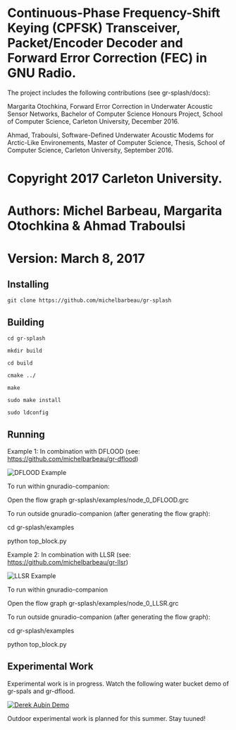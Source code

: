 #  Continuous-Phase Frequency-Shift Keying (CPFSK) Transceiver, Packet/Encoder Decoder and Forward Error Correction (FEC) in GNU Radio.

The project includes the following contributions (see gr-splash/docs):

Margarita Otochkina, Forward Error Correction in Underwater Acoustic Sensor Networks, Bachelor of Computer Science Honours Project, School of Computer Science, Carleton University, December 2016.

Ahmad, Traboulsi, Software-Defined Underwater Acoustic Modems for Arctic-Like Environements, Master of Computer Science, Thesis, School of Computer Science, Carleton University, September 2016.


# Copyright 2017 Carleton University.
# Authors: Michel Barbeau, Margarita Otochkina & Ahmad Traboulsi
# Version: March 8, 2017

## Installing 

`git clone https://github.com/michelbarbeau/gr-splash`

## Building


```
cd gr-splash

mkdir build

cd build 

cmake ../

make

sudo make install

sudo ldconfig

```

## Running

Example 1: In combination with DFLOOD (see: https://github.com/michelbarbeau/gr-dflood)

![DFLOOD Example](https://github.com/michelbarbeau/gr-splash/blob/master/node_DFLOOD.png)

To run within gnuradio-companion:

Open the flow graph  gr-splash/examples/node_0_DFLOOD.grc

To run outside gnuradio-companion (after generating the flow graph):

cd gr-splash/examples

python top_block.py

Example 2: In combination with LLSR (see: https://github.com/michelbarbeau/gr-llsr)

![LLSR Example](https://github.com/michelbarbeau/gr-splash/blob/master/node_LLSR.png)

To run within gnuradio-companion 

Open the flow graph  gr-splash/examples/node_0_LLSR.grc

To run outside gnuradio-companion (after generating the flow graph):

cd gr-splash/examples

python top_block.py

## Experimental Work

Experimental work is in progress. Watch the following water bucket demo of gr-spals and gr-dflood.

[![Derek Aubin Demo](https://i1.ytimg.com/vi/6tYkVLcpsKY/hqdefault.jpg)](https://youtu.be/6tYkVLcpsKY)

Outdoor experimental work is planned for this summer. Stay tuuned!

